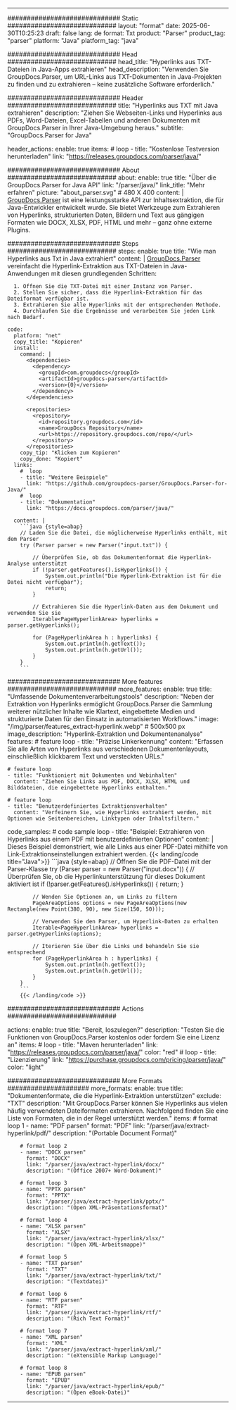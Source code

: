 


---
############################# Static ############################
layout: "format"
date:  2025-06-30T10:25:23
draft: false
lang: de
format: Txt
product: "Parser"
product_tag: "parser"
platform: "Java"
platform_tag: "java"

############################# Head ############################
head_title: "Hyperlinks aus TXT-Dateien in Java-Apps extrahieren"
head_description: "Verwenden Sie GroupDocs.Parser, um URL-Links aus TXT-Dokumenten in Java-Projekten zu finden und zu extrahieren – keine zusätzliche Software erforderlich."

############################# Header ############################
title: "Hyperlinks aus TXT mit Java extrahieren" 
description: "Ziehen Sie Webseiten-Links und Hyperlinks aus PDFs, Word-Dateien, Excel-Tabellen und anderen Dokumenten mit GroupDocs.Parser in Ihrer Java-Umgebung heraus."
subtitle: "GroupDocs.Parser for Java" 

header_actions:
  enable: true
  items:
    #  loop
    - title: "Kostenlose Testversion herunterladen"
      link: "https://releases.groupdocs.com/parser/java/"
      
############################# About ############################
about:
    enable: true
    title: "Über die GroupDocs.Parser for Java API"
    link: "/parser/java/"
    link_title: "Mehr erfahren"
    picture: "about_parser.svg" # 480 X 400
    content: |
       [GroupDocs.Parser](/parser/java/) ist eine leistungsstarke API zur Inhaltsextraktion, die für Java-Entwickler entwickelt wurde. Sie bietet Werkzeuge zum Extrahieren von Hyperlinks, strukturierten Daten, Bildern und Text aus gängigen Formaten wie DOCX, XLSX, PDF, HTML und mehr – ganz ohne externe Plugins.

############################# Steps ############################
steps:
    enable: true
    title: "Wie man Hyperlinks aus Txt in Java extrahiert"
    content: |
      [GroupDocs.Parser](/parser/java/) vereinfacht die Hyperlink-Extraktion aus TXT-Dateien in Java-Anwendungen mit diesen grundlegenden Schritten:
      
      1. Öffnen Sie die TXT-Datei mit einer Instanz von Parser.
      2. Stellen Sie sicher, dass die Hyperlink-Extraktion für das Dateiformat verfügbar ist.
      3. Extrahieren Sie alle Hyperlinks mit der entsprechenden Methode.
      4. Durchlaufen Sie die Ergebnisse und verarbeiten Sie jeden Link nach Bedarf.
   
    code:
      platform: "net"
      copy_title: "Kopieren"
      install:
        command: |
          <dependencies>
            <dependency>
              <groupId>com.groupdocs</groupId>
              <artifactId>groupdocs-parser</artifactId>
              <version>{0}</version>
            </dependency>
          </dependencies>

          <repositories>
            <repository>
              <id>repository.groupdocs.com</id>
              <name>GroupDocs Repository</name>
              <url>https://repository.groupdocs.com/repo/</url>
            </repository>
          </repositories>
        copy_tip: "Klicken zum Kopieren"
        copy_done: "Kopiert"
      links:
        #  loop
        - title: "Weitere Beispiele"
          link: "https://github.com/groupdocs-parser/GroupDocs.Parser-for-Java/"
        #  loop
        - title: "Dokumentation"
          link: "https://docs.groupdocs.com/parser/java/"
          
      content: |
        ```java {style=abap}
        // Laden Sie die Datei, die möglicherweise Hyperlinks enthält, mit dem Parser
        try (Parser parser = new Parser("input.txt")) {

            // Überprüfen Sie, ob das Dokumentenformat die Hyperlink-Analyse unterstützt
            if (!parser.getFeatures().isHyperlinks()) {
                System.out.println("Die Hyperlink-Extraktion ist für die Datei nicht verfügbar");
                return;
            }

            // Extrahieren Sie die Hyperlink-Daten aus dem Dokument und verwenden Sie sie
            Iterable<PageHyperlinkArea> hyperlinks = parser.getHyperlinks();

            for (PageHyperlinkArea h : hyperlinks) {
                System.out.println(h.getText());
                System.out.println(h.getUrl());
            }
        }
        ```            

############################# More features ############################
more_features:
  enable: true
  title: "Umfassende Dokumentenverarbeitungstools"
  description: "Neben der Extraktion von Hyperlinks ermöglicht GroupDocs.Parser die Sammlung weiterer nützlicher Inhalte wie Klartext, eingebettete Medien und strukturierte Daten für den Einsatz in automatisierten Workflows."
  image: "/img/parser/features_extract-hyperlink.webp" # 500x500 px
  image_description: "Hyperlink-Extraktion und Dokumentenanalyse"
  features:
    # feature loop
    - title: "Präzise Linkerkennung"
      content: "Erfassen Sie alle Arten von Hyperlinks aus verschiedenen Dokumentenlayouts, einschließlich klickbarem Text und versteckten URLs."

    # feature loop
    - title: "Funktioniert mit Dokumenten und Webinhalten"
      content: "Ziehen Sie Links aus PDF, DOCX, XLSX, HTML und Bilddateien, die eingebettete Hyperlinks enthalten."

    # feature loop
    - title: "Benutzerdefiniertes Extraktionsverhalten"
      content: "Verfeinern Sie, wie Hyperlinks extrahiert werden, mit Optionen wie Seitenbereichen, Linktypen oder Inhaltsfiltern."
      
  code_samples:
    # code sample loop
    - title: "Beispiel: Extrahieren von Hyperlinks aus einem PDF mit benutzerdefinierten Optionen"
      content: |
        Dieses Beispiel demonstriert, wie alle Links aus einer PDF-Datei mithilfe von Link-Extraktionseinstellungen extrahiert werden.
        {{< landing/code title="Java">}}
        ```java {style=abap}
        //  Öffnen Sie die PDF-Datei mit der Parser-Klasse
        try (Parser parser = new Parser("input.docx"))
        {
            // Überprüfen Sie, ob die Hyperlinkunterstützung für dieses Dokument aktiviert ist
            if (!parser.getFeatures().isHyperlinks()) {
                return;
            }

            // Wenden Sie Optionen an, um Links zu filtern
            PageAreaOptions options = new PageAreaOptions(new Rectangle(new Point(380, 90), new Size(150, 50)));

            // Verwenden Sie den Parser, um Hyperlink-Daten zu erhalten
            Iterable<PageHyperlinkArea> hyperlinks = parser.getHyperlinks(options);

            // Iterieren Sie über die Links und behandeln Sie sie entsprechend
            for (PageHyperlinkArea h : hyperlinks) {
                System.out.println(h.getText());
                System.out.println(h.getUrl());
            }
        }
        ```
        {{< /landing/code >}}


############################# Actions ############################

actions:
  enable: true
  title: "Bereit, loszulegen?"
  description: "Testen Sie die Funktionen von GroupDocs.Parser kostenlos oder fordern Sie eine Lizenz an"
  items:
    #  loop
    - title: "Maven herunterladen"
      link: "https://releases.groupdocs.com/parser/java/"
      color: "red"
        #  loop
    - title: "Lizenzierung"
      link: "https://purchase.groupdocs.com/pricing/parser/java/"
      color: "light"


############################# More Formats #####################
more_formats:
    enable: true
    title: "Dokumentenformate, die die Hyperlink-Extraktion unterstützen"
    exclude: "TXT"
    description: "Mit GroupDocs.Parser können Sie Hyperlinks aus vielen häufig verwendeten Dateiformaten extrahieren. Nachfolgend finden Sie eine Liste von Formaten, die in der Regel unterstützt werden."
    items: 
        # format loop 1
        - name: "PDF parsen"
          format: "PDF"
          link: "/parser/java/extract-hyperlink/pdf/"
          description: "(Portable Document Format)"
          
        # format loop 2
        - name: "DOCX parsen"
          format: "DOCX"
          link: "/parser/java/extract-hyperlink/docx/"
          description: "(Office 2007+ Word-Dokument)"
          
        # format loop 3
        - name: "PPTX parsen"
          format: "PPTX"
          link: "/parser/java/extract-hyperlink/pptx/"
          description: "(Open XML-Präsentationsformat)"
          
        # format loop 4
        - name: "XLSX parsen"
          format: "XLSX"
          link: "/parser/java/extract-hyperlink/xlsx/"
          description: "(Open XML-Arbeitsmappe)"
          
        # format loop 5
        - name: "TXT parsen"
          format: "TXT"
          link: "/parser/java/extract-hyperlink/txt/"
          description: "(Textdatei)"
          
        # format loop 6
        - name: "RTF parsen"
          format: "RTF"
          link: "/parser/java/extract-hyperlink/rtf/"
          description: "(Rich Text Format)"
          
        # format loop 7
        - name: "XML parsen"
          format: "XML"
          link: "/parser/java/extract-hyperlink/xml/"
          description: "(eXtensible Markup Language)"
          
        # format loop 8
        - name: "EPUB parsen"
          format: "EPUB"
          link: "/parser/java/extract-hyperlink/epub/"
          description: "(Open eBook-Datei)"
         
          

---